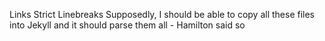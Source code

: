 
Links
Strict Linebreaks
Supposedly, I should be able to copy all these files into Jekyll and it should parse them all - Hamilton said so